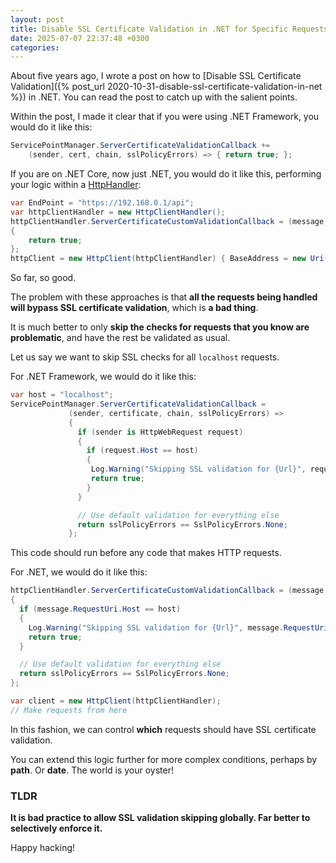 ```yaml
---
layout: post
title: Disable SSL Certificate Validation in .NET for Specific Requests
date: 2025-07-07 22:37:48 +0300
categories:
---
```


About five years ago, I wrote a post on how to [Disable SSL Certificate Validation]({% post_url 2020-10-31-disable-ssl-certificate-validation-in-net %}) in .NET. You can read the post to catch up with the salient points.

Within the post, I made it clear that if you were using .NET Framework, you would do it like this:

```c#
ServicePointManager.ServerCertificateValidationCallback +=
    (sender, cert, chain, sslPolicyErrors) => { return true; };
```

If you are on .NET Core, now just .NET, you would do it like this, performing your logic within a [HttpHandler](https://learn.microsoft.com/en-us/dotnet/api/system.net.http.httpclienthandler?view=net-9.0):

```c#
var EndPoint = "https://192.168.0.1/api";
var httpClientHandler = new HttpClientHandler();
httpClientHandler.ServerCertificateCustomValidationCallback = (message, cert, chain, sslPolicyErrors) =>
{
    return true;
};
httpClient = new HttpClient(httpClientHandler) { BaseAddress = new Uri(EndPoint)
```

So far, so good.

The problem with these approaches is that **all the requests being handled will bypass SSL certificate validation**, which is **a bad thing**.

It is much better to only **skip the checks for requests that you know are problematic**, and have the rest be validated as usual.

Let us say we want to skip SSL checks for all `localhost` requests.

For .NET Framework, we would do it like this:

```c#
var host = "localhost";
ServicePointManager.ServerCertificateValidationCallback =
             (sender, certificate, chain, sslPolicyErrors) =>
             {
               if (sender is HttpWebRequest request)
               {
                 if (request.Host == host)
                 {
                  Log.Warning("Skipping SSL validation for {Url}", request.RequestUri);
                  return true;
                 }
               }

               // Use default validation for everything else
               return sslPolicyErrors == SslPolicyErrors.None;
             };
```

This code should run before any code that makes HTTP requests.

For .NET, we would do it like this:

```c#
httpClientHandler.ServerCertificateCustomValidationCallback = (message, cert, chain, sslPolicyErrors) =>
{
  if (message.RequestUri.Host == host)
  {
    Log.Warning("Skipping SSL validation for {Url}", message.RequestUri);
    return true;
  }

  // Use default validation for everything else
  return sslPolicyErrors == SslPolicyErrors.None;
};

var client = new HttpClient(httpClientHandler);
// Make requests from here
```

In this fashion, we can control **which** requests should have SSL certificate validation.

You can extend this logic further for more complex conditions, perhaps by **path**. Or **date**. The world is your oyster!

### TLDR

**It is bad practice to allow SSL validation skipping globally. Far better to selectively enforce it.**

Happy hacking!
